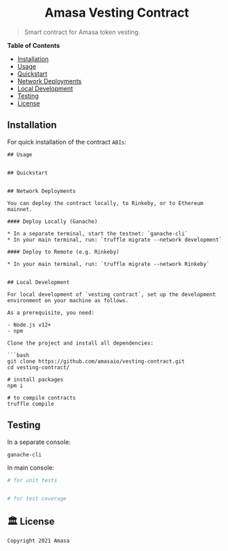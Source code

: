 <h1 align="center">Amasa Vesting Contract</h1>

> Smart contract for Amasa token vesting. 

**Table of Contents**

- [Installation](#-installation)
- [Usage](#-usage)
- [Quickstart](#-quickstart)
- [Network Deployments](#-network-deployments)
- [Local Development](#-local-development)
- [Testing](#-testing)
- [License](#-license)

## Installation

For quick installation of the contract `ABIs`:

```
## Usage


## Quickstart


## Network Deployments

You can deploy the contract locally, to Rinkeby, or to Ethereum mainnet.

#### Deploy Locally (Ganache)

* In a separate terminal, start the testnet: `ganache-cli`
* In your main terminal, run: `truffle migrate --network development`

#### Deploy to Remote (e.g. Rinkeby)

* In your main terminal, run: `truffle migrate --network Rinkeby`


## Local Development

For local development of `vesting contract`, set up the development environment on your machine as follows.

As a prerequisite, you need:

- Node.js v12+
- npm

Clone the project and install all dependencies:

```bash
git clone https://github.com/amasaio/vesting-contract.git
cd vesting-contract/

# install packages
npm i

# to compile contracts
truffle compile
```

## Testing

In a separate console:
```console
ganache-cli
```

In main console:
```bash
# for unit tests


# for test coverage

```

## 🏛 License

```
Copyright 2021 Amasa

```
